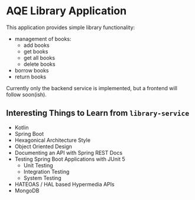 # AQE Library Application

This application provides simple library functionality:

- management of books:
  - add books
  - get books
  - get all books
  - delete books
- borrow books
- return books

Currently only the backend service is implemented, but a frontend will follow
soon(ish).

## Interesting Things to Learn from `library-service`

- Kotlin
- Spring Boot
- Hexagonical Architecture Style
- Object Oriented Design
- Documenting an API with Spring REST Docs
- Testing Spring Boot Applications with JUnit 5
  - Unit Testing
  - Integration Testing
  - System Testing
- HATEOAS / HAL based Hypermedia APIs
- MongoDB
